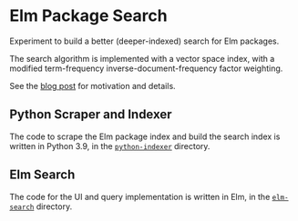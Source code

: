 # Elm Package Search

Experiment to build a better (deeper-indexed) search for Elm packages.

The search algorithm is implemented with a vector space index, with a modified term-frequency inverse-document-frequency factor weighting.

See the [blog post](LINK) for motivation and details.

## Python Scraper and Indexer

The code to scrape the Elm package index and build the search index is written in Python 3.9, in the [`python-indexer`](LINK) directory.

## Elm Search

The code for the UI and query implementation is written in Elm, in the [`elm-search`](LINK) directory.
